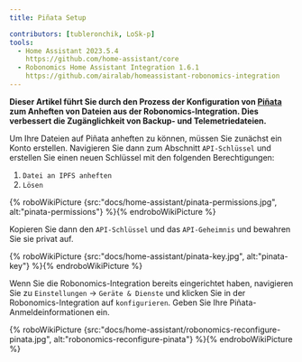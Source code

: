 ```yaml
---
title: Piñata Setup

contributors: [tubleronchik, LoSk-p]
tools:
  - Home Assistant 2023.5.4
    https://github.com/home-assistant/core
  - Robonomics Home Assistant Integration 1.6.1
    https://github.com/airalab/homeassistant-robonomics-integration
---
```


**Dieser Artikel führt Sie durch den Prozess der Konfiguration von [Piñata](https://www.pinata.cloud/) zum Anheften von Dateien aus der Robonomics-Integration. Dies verbessert die Zugänglichkeit von Backup- und Telemetriedateien.**

Um Ihre Dateien auf Piñata anheften zu können, müssen Sie zunächst ein Konto erstellen. Navigieren Sie dann zum Abschnitt `API-Schlüssel` und erstellen Sie einen neuen Schlüssel mit den folgenden Berechtigungen:

1. `Datei an IPFS anheften`
2. `Lösen`

{% roboWikiPicture {src:"docs/home-assistant/pinata-permissions.jpg", alt:"pinata-permissions"} %}{% endroboWikiPicture %}

Kopieren Sie dann den `API-Schlüssel` und das `API-Geheimnis` und bewahren Sie sie privat auf.

{% roboWikiPicture {src:"docs/home-assistant/pinata-key.jpg", alt:"pinata-key"} %}{% endroboWikiPicture %}

Wenn Sie die Robonomics-Integration bereits eingerichtet haben, navigieren Sie zu `Einstellungen` -> `Geräte & Dienste` und klicken Sie in der Robonomics-Integration auf `konfigurieren`. Geben Sie Ihre Piñata-Anmeldeinformationen ein.

{% roboWikiPicture {src:"docs/home-assistant/robonomics-reconfigure-pinata.jpg", alt:"robonomics-reconfigure-pinata"} %}{% endroboWikiPicture %}